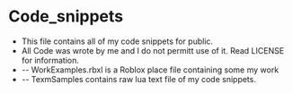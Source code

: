 # Code_snippets

- This file contains all of my code snippets for public.
- All Code was wrote by me and I do not permitt use of it. Read LICENSE for information.
- -- WorkExamples.rbxl is a Roblox place file containing some my work
- -- TexmSamples contains raw lua text file of my code snippets.
